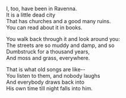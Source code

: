 I, too, have been in Ravenna.  
It is a little dead city  
That has churches and a good many ruins.  
You can read about it in books.  

You walk back through it and look around you:  
The streets are so muddy and damp, and so  
Dumbstruck for a thousand years,  
And moss and grass, everywhere.

That is what old songs are like--  
You listen to them, and nobody laughs  
And everybody draws back into  
His own time till night falls into him.  
